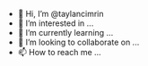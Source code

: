 - 👋 Hi, I’m @taylancimrin
- 👀 I’m interested in ...
- 🌱 I’m currently learning ...
- 💞️ I’m looking to collaborate on ...
- 📫 How to reach me ...

<!---
taylancimrin/taylancimrin is a ✨ special ✨ repository because its `README.md` (this file) appears on your GitHub profile.
You can click the Preview link to take a look at your changes.
--->
